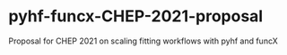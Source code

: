 # pyhf-funcx-CHEP-2021-proposal
Proposal for CHEP 2021 on scaling fitting workflows with pyhf and funcX
